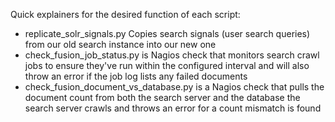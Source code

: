 Quick explainers for the desired function of each script:

- replicate_solr_signals.py Copies search signals (user search queries) from our old search instance into our new one
- check_fusion_job_status.py is Nagios check that monitors search crawl jobs to ensure they've run within the configured interval and will also throw an error if the job log lists any failed documents
- check_fusion_document_vs_database.py is a Nagios check that pulls the document count from both the search server and the database the search server crawls and throws an error for a count mismatch is found